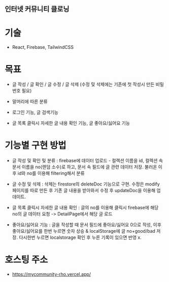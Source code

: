 
## 인터넷 커뮤니티 클로닝

# 기술
- React, Firebase, TailwindCSS

# 목표
- 글 작성 / 글 확인 / 글 수정 / 글 삭제 (수정 및 삭제에는 기존에 첫 작성시 만든 비밀번호 필요)

- 말머리에 따른 분류

- 로그인 기능, 글 검색기능

- 글 목록 클릭시 자세한 글 내용 확인 기능, 글 좋아요/싫어요 기능


# 기능별 구현 방법
- 글 작성 및 확인 및 분류 : firebase에 데이터 업로드 - 컬렉션 이름을 id, 컬렉션 속 문서 이름을 no(랜덤 소수)로 하고, 문서 속 필드에 글 관련 데이터 저장. 불러온 이후 id와 no를 이용해 filtering해서 분류

- 글 수정 및 삭제 : 삭제는 firestore의 deleteDoc 기능으로 구현. 수정은 modify 페이지를 따로 만든 후 기존 글 내용을 받아와서 수정 후
updateDoc을 이용해 업데이트.

- 글 목록 클릭시 자세한 글 내용 확인 : 글의 no를 이용해 클릭시 firebase에 해당 no의 글 데이터 요청 -> DetailPage에서 해당 글 로드

- 좋아요/싫어요 기능 : 글을 작성할 때 문서 필드에 좋아요/싫어요 0으로 작성, 이후 좋아요/싫어요를 한번 누르면 숫자 상승 & localStorage에 글 no+good/bad 저장. 다시한번 누르면 localstorage 확인 후 누른 기록이 있으면 반영 x.



# 호스팅 주소
- https://mycommunity-rho.vercel.app/
